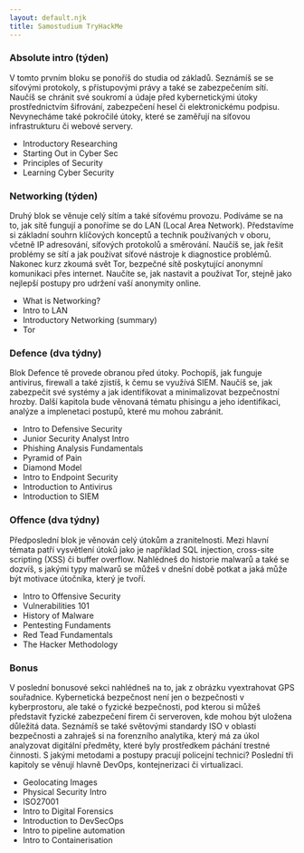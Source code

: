 ```yaml
---
layout: default.njk
title: Samostudium TryHackMe
---
```


### Absolute intro (týden)

V tomto prvním bloku se ponoříš do studia od základů. Seznámíš se se síťovými
protokoly, s přístupovými právy a také se zabezpečením sítí. Naučíš se chránit své
soukromí a údaje před kybernetickými útoky prostřednictvím šifrování, zabezpečení
hesel či elektronickému podpisu. Nevynecháme také pokročilé útoky, které se
zaměřují na síťovou infrastrukturu či webové servery.
- Introductory Researching
- Starting Out in Cyber Sec
- Principles of Security
- Learning Cyber Security

### Networking (týden)

Druhý blok se věnuje celý sítím a také síťovému provozu. Podíváme se na to, jak sítě
fungují a ponoříme se do LAN (Local Area Network). Představíme si základní souhrn
klíčových konceptů a technik používaných v oboru, včetně IP adresování, síťových
protokolů a směrování. Naučíš se, jak řešit problémy se sítí a jak používat síťové
nástroje k diagnostice problémů. Nakonec kurz zkoumá svět Tor, bezpečné sítě
poskytující anonymní komunikaci přes internet. Naučíte se, jak nastavit a používat Tor,
stejně jako nejlepší postupy pro udržení vaší anonymity online.
- What is Networking?
- Intro to LAN
- Introductory Networking (summary)
- Tor

### Defence (dva týdny)

Blok Defence tě provede obranou před útoky. Pochopíš, jak funguje antivirus, firewall
a také zjistíš, k čemu se využívá SIEM. Naučíš se, jak zabezpečit své systémy a jak
identifikovat a minimalizovat bezpečnostní hrozby. Další kapitola bude věnovaná
tématu phisingu a jeho identifikaci, analýze a implenetaci postupů, které mu mohou
zabránit.
- Intro to Defensive Security
- Junior Security Analyst Intro
- Phishing Analysis Fundamentals
- Pyramid of Pain
- Diamond Model
- Intro to Endpoint Security
- Introduction to Antivirus
- Introduction to SIEM

### Offence (dva týdny)
Předposlední blok je věnován celý útokům a zranitelnosti. Mezi hlavní témata patří
vysvětlení útoků jako je například SQL injection, cross-site scripting (XSS) či buffer
overflow. Nahlédneš do historie malwarů a také se dozvíš, s jakými typy malwarů se
můžeš v dnešní době potkat a jaká může být motivace útočníka, který je tvoří.
- Intro to Offensive Security
- Vulnerabilities 101
- History of Malware
- Pentesting Fundaments
- Red Tead Fundamentals
- The Hacker Methodology

### Bonus

V poslední bonusové sekci nahlédneš na to, jak z obrázku vyextrahovat GPS
souřadnice. Kybernetická bezpečnost není jen o bezpečnosti v kyberprostoru, ale také
o fyzické bezpečnosti, pod kterou si můžeš představit fyzické zabezpečení firem či
serveroven, kde mohou být uložena důležitá data.
Seznámíš se také světovými standardy ISO v oblasti bezpečnosti a zahraješ si na
forenzního analytika, který má za úkol analyzovat digitální předměty, které byly
prostředkem páchání trestné činnosti. S jakými metodami a postupy pracují policejní
technici?
Poslední tři kapitoly se věnují hlavně DevOps, kontejnerizaci či virtualizaci.
- Geolocating Images
- Physical Security Intro
- ISO27001
- Intro to Digital Forensics
- Introduction to DevSecOps
- Intro to pipeline automation
- Intro to Containerisation
